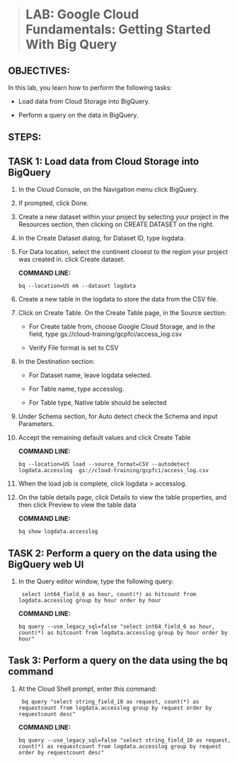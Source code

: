 

> # LAB: Google Cloud Fundamentals: Getting Started With Big Query
>

 ## OBJECTIVES:
 In this lab, you learn how to perform the following tasks:

-   Load data from Cloud Storage into BigQuery.

-   Perform a query on the data in BigQuery.  
 ## STEPS:

 ## TASK 1: Load data from Cloud Storage into BigQuery

1.  In the Cloud Console, on the  Navigation menu click  BigQuery.
2.  If prompted, click  Done.
3.  Create a new dataset within your project by selecting your project in the Resources section, then clicking on CREATE DATASET on the right.

4. In the Create Dataset dialog, for Dataset ID, type logdata.

5. For Data location, select the continent closest to the region your project was created in. click Create dataset.

    **COMMAND LINE:**
 
       bq --location=US mk --dataset logdata

6. Create a new table in the logdata to store the data from the CSV file.

7. Click on Create Table. On the Create Table page, in the Source section:

    - For Create table from, choose Google Cloud Storage, and in the field, type gs://cloud-training/gcpfci/access_log.csv

    - Verify File format is set to CSV

8. In the Destination section:

    -  For Dataset name, leave logdata selected.

    -  For Table name, type accesslog.

    -  For Table type, Native table should be selected

9. Under Schema section, for Auto detect check the Schema and input Parameters.

10. Accept the remaining default values and click Create Table

    **COMMAND LINE:**

        bq --location=US load --source_format=CSV --autodetect logdata.accesslog  gs://cloud-training/gcpfci/access_log.csv 

11. When the load job is complete, click logdata > accesslog.

12. On the table details page, click Details to view the table properties, and then click Preview to view the table data

    **COMMAND LINE:**

        bq show logdata.accesslog 

## TASK 2: Perform a query on the data using the BigQuery web UI

1. In the Query editor window, type the following query:

        select int64_field_6 as hour, count(*) as hitcount from logdata.accesslog group by hour order by hour

    **COMMAND LINE:**

       bq query --use_legacy_sql=false "select int64_field_6 as hour, count(*) as hitcount from logdata.accesslog group by hour order by hour"


## Task 3: Perform a query on the data using the bq command 

1. At the Cloud Shell prompt, enter this command:

        bq query "select string_field_10 as request, count(*) as requestcount from logdata.accesslog group by request order by requestcount desc"

    **COMMAND LINE:**
        
       bq query --use_legacy_sql=false "select string_field_10 as request, count(*) as requestcount from logdata.accesslog group by request order by requestcount desc"
